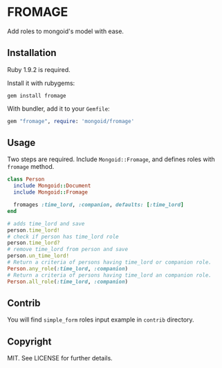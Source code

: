 # FROMAGE

Add roles to mongoid's model with ease.

## Installation

Ruby 1.9.2 is required.

Install it with rubygems:

    gem install fromage

With bundler, add it to your `Gemfile`:

``` ruby
gem "fromage", require: 'mongoid/fromage'
```

## Usage

Two steps are required. Include `Mongoid::Fromage`, and defines roles with
`fromage` method.

``` ruby
class Person
  include Mongoid::Document
  include Mongoid::Fromage

  fromages :time_lord, :companion, defaults: [:time_lord]
end
```

``` ruby
# adds time_lord and save
person.time_lord!
# check if person has time_lord role
person.time_lord?
# remove time_lord from person and save
person.un_time_lord!
# Return a criteria of persons having time_lord or companion role.
Person.any_role(:time_lord, :companion)
# Return a criteria of persons having time_lord an companion role.
Person.all_role(:time_lord, :companion)
```

## Contrib

You will find `simple_form` roles input example in `contrib` directory.

## Copyright

MIT. See LICENSE for further details.
